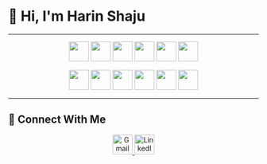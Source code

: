 # 👋 Hi, I'm Harin Shaju  

---

<p align="center">
  <img src="https://cdn.jsdelivr.net/gh/devicons/devicon/icons/python/python-original.svg" width="40"/> 
  <img src="https://cdn.jsdelivr.net/gh/devicons/devicon/icons/django/django-plain.svg" width="40"/> 
  <img src="https://cdn.jsdelivr.net/gh/devicons/devicon/icons/javascript/javascript-original.svg" width="40"/> 
  <img src="https://cdn.jsdelivr.net/gh/devicons/devicon/icons/react/react-original.svg" width="40"/> 
  <img src="https://cdn.jsdelivr.net/gh/devicons/devicon/icons/astro/astro-original.svg" width="40"/> 
  <img src="https://skillicons.dev/icons?i=tailwind" width="40"/> 
   

</p>

<p align="center">
  
  <img src="https://cdn.jsdelivr.net/gh/devicons/devicon/icons/mysql/mysql-original.svg" width="40"/> 
  <img src="https://cdn.jsdelivr.net/gh/devicons/devicon/icons/postgresql/postgresql-original.svg" width="40"/> 
  <img src="https://cdn.jsdelivr.net/gh/devicons/devicon/icons/git/git-original.svg" width="40"/> 
  <img src="https://cdn.jsdelivr.net/gh/devicons/devicon/icons/postman/postman-original.svg" width="40"/> 
  <img src="https://cdn.jsdelivr.net/gh/devicons/devicon/icons/figma/figma-original.svg" width="40"/> 
  <img src="https://cdn.jsdelivr.net/gh/devicons/devicon/icons/canva/canva-original.svg" width="40"/> 
  
</p>

---

## 🔗 Connect With Me  
<p align="center">
  <!-- Gmail -->
  <a href="mailto:harinshaju07@gmail.com">
    <img src="https://img.icons8.com/color/48/gmail-new.png" width="40" alt="Gmail"/>
  </a> 

  <!-- LinkedIn -->
  <a href="https://linkedin.com/in/harinshaju" target="_blank">
    <img src="https://img.icons8.com/color/48/linkedin.png" width="40" alt="LinkedIn"/>
  </a>
</p>
